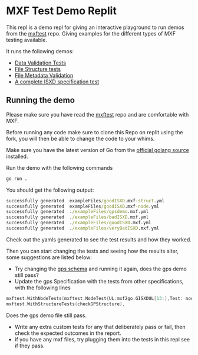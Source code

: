 # MXF Test Demo Replit

This repl is a demo repl for giving an interactive playground to run
demos from the [mxftest][git] repo. Giving examples for the different types of MXF testing available.

It runs the following demos:

- [Data Validation Tests](./datavalidate.go)
- [File Structure tests](./structure.go)
- [File Metadata Validation](./filemetadata.go)
- [A complete ISXD specification test](./isxd.go)

## Running the demo

Please make sure you have read the [mxftest][git] repo and are comfortable with MXF.

Before running any code make sure to clone this Repo on replit using the fork, you will then be able to change the code to your whims.

Make sure you have the latest version of Go from the [official golang
source][g1] installed.

Run the demo with the following commands

```cmd
go run .
```

You should get the following output:

```cmd
successfully generated  exampleFiles/goodISXD.mxf-struct.yml
successfully generated  exampleFiles/goodISXD.mxf-node.yml
successfully generated  ./exampleFiles/gpsdemo.mxf.yml
successfully generated  ./exampleFiles/badISXD.mxf.yml
successfully generated  ./exampleFiles/goodISXD.mxf.yml
successfully generated  ./exampleFiles/veryBadISXD.mxf.yml
```

Check out the yamls generated to see the test results and how they worked.

Then you can start changing the tests and seeing how the results alter, some suggestions are listed below:

- Try changing the [gps schema](./exampleFiles/gpsSchema.json) and running it again, does the gps demo still pass?
- Update the gps Specification with the tests from other specifications, with the following lines

```go
mxftest.WithNodeTests(mxftest.NodeTest{UL:mxf2go.GISXDUL[13:],Test: nodeISXDDescriptor}),
mxftest.WithStructureTests(checkGPStructure),
```

Does the gps demo file still pass.

- Write any extra custom tests for any that deliberately pass or fail, then check the expected outcomes in the report.
- if you have any mxf files, try plugging them into the tests in this repl see if they pass.

[g1]:   https://go.dev/doc/install      "Golang Installation"
[git]: https://gitlab.com/mm-eng/mxftest "The git repo that this repl is testing"
